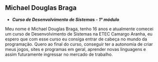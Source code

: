 ## Michael Douglas Braga

 - ***Curso de Desenvolvimento de Sistemas - 1° módulo***

Meu nome é Michael Douglas Braga, tenho 16 anos e atualmente comecei um curso de Desenvolvimento de Sistemas na ETEC Camargo Aranha, eu espero que com esse curso eu consiga entrar de cabeça no mundo da programação.
Quero ao final do curso, conseguir ter a autonomia de criar meus jogos, sites e programas em geral, aprender novas linguagens e assim futuramente ingressar no mercado de trabalho.



 
